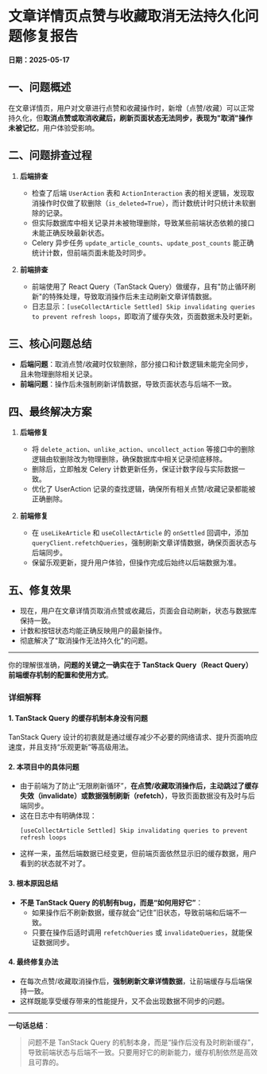 # 文章详情页点赞与收藏取消无法持久化问题修复报告

**日期：2025-05-17**

## 一、问题概述

在文章详情页，用户对文章进行点赞和收藏操作时，新增（点赞/收藏）可以正常持久化，但**取消点赞或取消收藏后，刷新页面状态无法同步，表现为"取消"操作未被记忆**，用户体验受影响。

## 二、问题排查过程

1. **后端排查**
   - 检查了后端 `UserAction` 表和 `ActionInteraction` 表的相关逻辑，发现取消操作时仅做了软删除（`is_deleted=True`），而计数统计时只统计未软删除的记录。
   - 但实际数据库中相关记录并未被物理删除，导致某些前端状态依赖的接口未能正确反映最新状态。
   - Celery 异步任务 `update_article_counts`、`update_post_counts` 能正确统计计数，但前端页面未能及时同步。

2. **前端排查**
   - 前端使用了 React Query（TanStack Query）做缓存，且有"防止循环刷新"的特殊处理，导致取消操作后未主动刷新文章详情数据。
   - 日志显示：`[useCollectArticle Settled] Skip invalidating queries to prevent refresh loops`，即取消了缓存失效，页面数据未及时更新。

## 三、核心问题总结

- **后端问题**：取消点赞/收藏时仅软删除，部分接口和计数逻辑未能完全同步，且未物理删除相关记录。
- **前端问题**：操作后未强制刷新详情数据，导致页面状态与后端不一致。

## 四、最终解决方案

1. **后端修复**
   - 将 `delete_action`、`unlike_action`、`uncollect_action` 等接口中的删除逻辑由软删除改为物理删除，确保数据库中相关记录彻底移除。
   - 删除后，立即触发 Celery 计数更新任务，保证计数字段与实际数据一致。
   - 优化了 UserAction 记录的查找逻辑，确保所有相关点赞/收藏记录都能被正确删除。

2. **前端修复**
   - 在 `useLikeArticle` 和 `useCollectArticle` 的 `onSettled` 回调中，添加 `queryClient.refetchQueries`，强制刷新文章详情数据，确保页面状态与后端同步。
   - 保留乐观更新，提升用户体验，但操作完成后始终以后端数据为准。

## 五、修复效果

- 现在，用户在文章详情页取消点赞或收藏后，页面会自动刷新，状态与数据库保持一致。
- 计数和按钮状态均能正确反映用户的最新操作。
- 彻底解决了"取消操作无法持久化"的问题。

---

你的理解很准确，**问题的关键之一确实在于 TanStack Query（React Query）前端缓存机制的配置和使用方式**。

### 详细解释

#### 1. **TanStack Query 的缓存机制本身没有问题**  
TanStack Query 设计的初衷就是通过缓存减少不必要的网络请求、提升页面响应速度，并且支持“乐观更新”等高级用法。

#### 2. **本项目中的具体问题**  
- 由于前端为了防止“无限刷新循环”，**在点赞/收藏取消操作后，主动跳过了缓存失效（invalidate）或数据强制刷新（refetch）**，导致页面数据没有及时与后端同步。
- 这在日志中有明确体现：  
  ```
  [useCollectArticle Settled] Skip invalidating queries to prevent refresh loops
  ```
- 这样一来，虽然后端数据已经变更，但前端页面依然显示旧的缓存数据，用户看到的状态就不对了。

#### 3. **根本原因总结**
- **不是 TanStack Query 的机制有bug，而是“如何用好它”**：  
  - 如果操作后不刷新数据，缓存就会“记住”旧状态，导致前端和后端不一致。
  - 只要在操作后适时调用 `refetchQueries` 或 `invalidateQueries`，就能保证数据同步。

#### 4. **最终修复办法**
- 在每次点赞/收藏取消操作后，**强制刷新文章详情数据**，让前端缓存与后端保持一致。
- 这样既能享受缓存带来的性能提升，又不会出现数据不同步的问题。

---

**一句话总结**：  
> 问题不是 TanStack Query 的机制本身，而是“操作后没有及时刷新缓存”，导致前端状态与后端不一致。只要用好它的刷新能力，缓存机制依然是高效且可靠的。
